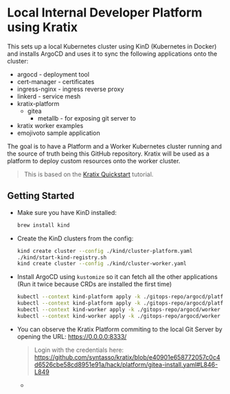 # Local Internal Developer Platform using Kratix

This sets up a local Kubernetes cluster using KinD (Kubernetes in Docker) and installs ArgoCD and uses it to sync the following applications onto the cluster:

- argocd - deployment tool
- cert-manager - certificates
- ingress-nginx - ingress reverse proxy
- linkerd - service mesh
- kratix-platform
  - gitea
    - metallb - for exposing git server to 
- kratix worker examples
- emojivoto sample application

The goal is to have a Platform and a Worker Kubernetes cluster running and the source of truth being this GitHub repository. Kratix will be used as a platform to deploy custom resources onto the worker cluster.

> This is based on the [Kratix Quickstart](https://kratix.io/docs/workshop/installing-kratix) tutorial.

## Getting Started

- Make sure you have KinD installed:

    ```sh
    brew install kind
    ```

- Create the KinD clusters from the config:

    ```sh
    kind create cluster --config ./kind/cluster-platform.yaml
    ./kind/start-kind-registry.sh
    kind create cluster --config ./kind/cluster-worker.yaml
    ```

- Install ArgoCD using `kustomize` so it can fetch all the other applications (Run it twice because CRDs are installed the first time)

    ```sh
    kubectl --context kind-platform apply -k ./gitops-repo/argocd/platform
    kubectl --context kind-platform apply -k ./gitops-repo/argocd/platform
    kubectl --context kind-worker apply -k ./gitops-repo/argocd/worker
    kubectl --context kind-worker apply -k ./gitops-repo/argocd/worker
    ```

- You can observe the Kratix Platform commiting to the local Git Server by opening the URL: https://0.0.0.0:8333/
    
    > Login with the credentials here: https://github.com/syntasso/kratix/blob/e40901e658772057c0c4d6526cbe58cd8951e91a/hack/platform/gitea-install.yaml#L846-L849

    - 